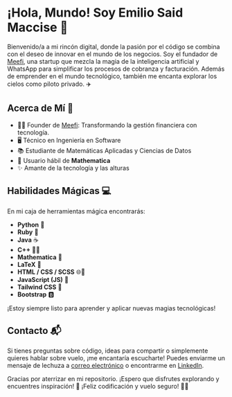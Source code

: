 # ¡Hola, Mundo! Soy Emilio Said Maccise 👋

Bienvenido/a a mi rincón digital, donde la pasión por el código se combina con el deseo de innovar en el mundo de los negocios. Soy el fundador de [Meefi](https://meefi.io), una startup que mezcla la magia de la inteligencia artificial y WhatsApp para simplificar los procesos de cobranza y facturación. Además de emprender en el mundo tecnológico, también me encanta explorar los cielos como piloto privado. ✈️

## Acerca de Mí 🚀

- 👨‍💻 Founder de [Meefi](https://meefi.io): Transformando la gestión financiera con tecnología.
- 🖥️ Técnico en Ingeniería en Software
- 📚 Estudiante de Matemáticas Aplicadas y Ciencias de Datos
- 🧮 Usuario hábil de **Mathematica**
- ✨ Amante de la tecnología y las alturas

## Habilidades Mágicas 💻

En mi caja de herramientas mágica encontrarás:

- **Python** 🐍
- **Ruby** 💎
- **Java** ☕
- **C++** 🧑‍💻
- **Mathematica** 🧮
- **LaTeX** 📄
- **HTML / CSS / SCSS** 🌐🎨
- **JavaScript (JS)** 🚀
- **Tailwind CSS** 🌈
- **Bootstrap** 🅱️

¡Estoy siempre listo para aprender y aplicar nuevas magias tecnológicas!

## Contacto 📬

Si tienes preguntas sobre código, ideas para compartir o simplemente quieres hablar sobre vuelo, ¡me encantaría escucharte! Puedes enviarme un mensaje de lechuza a [correo electrónico](mailto:esaid@meefi.io) o encontrarme en [LinkedIn](https://www.linkedin.com/in/emilio-said-maccise-53bb99216).

Gracias por aterrizar en mi repositorio. ¡Espero que disfrutes explorando y encuentres inspiración! 🌟 ¡Feliz codificación y vuelo seguro! 🚀✨
